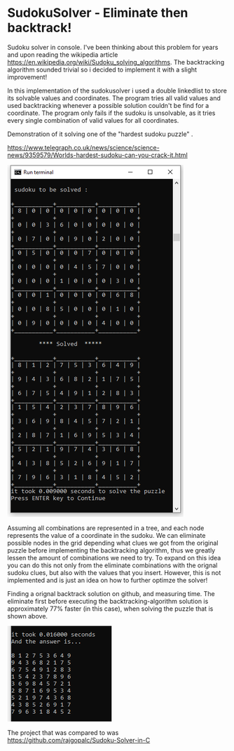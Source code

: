 # SudokuSolver - Eliminate then backtrack! 
Sudoku solver in console. I've been thinking about this problem for years and upon reading the wikipedia article https://en.wikipedia.org/wiki/Sudoku_solving_algorithms. The backtracking algorithm sounded trivial so i decided to implement it with a slight improvement!


In this implementation of the sudokusolver i used a double linkedlist to store its solvable values and coordinates. 
The program tries  all valid values and used backtracking whenever a possible solution couldn't be find for a coordinate. 
The program only fails if the sudoku is unsolvable, as it tries every single combination of valid values for all coordinates. 
 



Demonstration of it solving one of the "hardest sudoku puzzle" .

https://www.telegraph.co.uk/news/science/science-news/9359579/Worlds-hardest-sudoku-can-you-crack-it.html


![alt text](https://github.com/WilliamVoong/SudokuSolver/blob/master/pictures/final_sudoku.PNG)



Assuming all combinations are represented in a tree, and each node represents the value of a coordinate in the sudoku.
We can eliminate possible nodes in the grid depending what clues we got from the original puzzle before implementing the backtracking algorithm, thus we greatly lessen the amount of combinations we need to try. 
To expand on this idea you can do this not only from the eliminate combinations with the orignal sudoku clues, but also with the values that you insert. However, this is not implemented and is just an idea on how to further optimze the solver!



Finding a orignal backtrack solution on github, and measuring time. 
The eliminate first before executing the backtracking-algorithm solution is approximately 77% faster (in this case), when solving the puzzle that is shown above.

![alt text](https://github.com/WilliamVoong/SudokuSolver/blob/master/sudoku_backtrack.PNG)

The project that was compared to was https://github.com/rajgopalc/Sudoku-Solver-in-C
